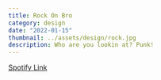 ```yaml
---
title: Rock On Bro
category: design
date: "2022-01-15"
thumbnail: ../assets/design/rock.jpg
description: Who are you lookin at? Punk!
---
```


<a href = "https://open.spotify.com/playlist/0YEICRcJAANqyGFZtAspHz?si=951062b0bbe14a32" target="_blank" class = "err">Spotify Link</a>

